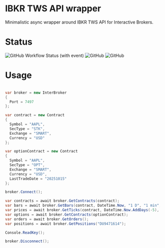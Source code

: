 # IBKR TWS API wrapper

Minimalistic async wrapper around IBKR TWS API for Interactive Brokers.

# Status 

![GitHub Workflow Status (with event)](https://img.shields.io/github/actions/workflow/status/Indemos/Terminal/dotnet.yml?event=push)
![GitHub](https://img.shields.io/github/license/Indemos/Terminal)
![GitHub](https://img.shields.io/badge/system-Windows%20%7C%20Linux%20%7C%20Mac-blue)

# Usage 

```C#

var broker = new InterBroker
{
  Port = 7497
};

var contract = new Contract
{
  Symbol = "AAPL",
  SecType = "STK",
  Exchange = "SMART",
  Currency = "USD"
};

var optionContract = new Contract
{
  Symbol = "AAPL",
  SecType = "OPT",
  Exchange = "SMART",
  Currency = "USD",
  LastTradeDate = "20251015"
};

broker.Connect();

var contracts = await broker.GetContracts(contract);
var bars = await broker.GetBars(contract, DateTime.Now, "1 D", "1 min", "MIDPOINT");
var prices = await broker.GetTicks(contract, DateTime.Now.AddDays(-5), DateTime.Now, "BID_ASK", 100);
var options = await broker.GetContracts(optionContract);
var orders = await broker.GetOrders();
var positions = await broker.GetPositions("DU9471614");

Console.ReadKey();

broker.Disconnect();

```
